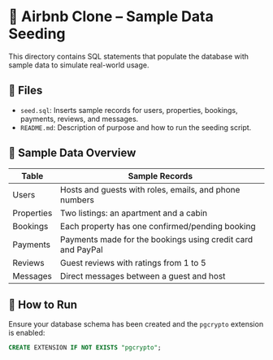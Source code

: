 # 🌱 Airbnb Clone – Sample Data Seeding

This directory contains SQL statements that populate the database with sample data to simulate real-world usage.

## 📁 Files

- `seed.sql`: Inserts sample records for users, properties, bookings, payments, reviews, and messages.
- `README.md`: Description of purpose and how to run the seeding script.

## 📌 Sample Data Overview

| Table     | Sample Records                                                                 |
|-----------|---------------------------------------------------------------------------------|
| Users     | Hosts and guests with roles, emails, and phone numbers                         |
| Properties| Two listings: an apartment and a cabin                                         |
| Bookings  | Each property has one confirmed/pending booking                                |
| Payments  | Payments made for the bookings using credit card and PayPal                    |
| Reviews   | Guest reviews with ratings from 1 to 5                                          |
| Messages  | Direct messages between a guest and host                                       |

## 🧪 How to Run

Ensure your database schema has been created and the `pgcrypto` extension is enabled:

```sql
CREATE EXTENSION IF NOT EXISTS "pgcrypto";
